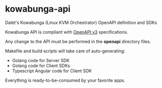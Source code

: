 # kowabunga-api
Dalet's Kowabunga (Linux KVM Orchestrator) OpenAPI definition and SDKs

Kowabunga API is compliant with [OpenAPI v3](https://swagger.io/specification/v3/) specifications.

Any change to the API must be performed in the **openapi** directory files.

Makefile and build scripts will take care of auto-generating:

* Golang code for Server SDK
* Golang code for Client SDKs
* Typescript Angular code for Client SDK

Everything is ready-to-be-consumed by your favorite apps.
